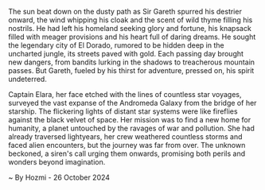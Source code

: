 
The sun beat down on the dusty path as Sir Gareth spurred his destrier onward, the wind whipping his cloak and the scent of wild thyme filling his nostrils. He had left his homeland seeking glory and fortune, his knapsack filled with meager provisions and his heart full of daring dreams. He sought the legendary city of El Dorado, rumored to be hidden deep in the uncharted jungle, its streets paved with gold. Each passing day brought new dangers, from bandits lurking in the shadows to treacherous mountain passes. But Gareth, fueled by his thirst for adventure, pressed on, his spirit undeterred.

Captain Elara, her face etched with the lines of countless star voyages, surveyed the vast expanse of the Andromeda Galaxy from the bridge of her starship. The flickering lights of distant star systems were like fireflies against the black velvet of space. Her mission was to find a new home for humanity, a planet untouched by the ravages of war and pollution. She had already traversed lightyears, her crew weathered countless storms and faced alien encounters, but the journey was far from over. The unknown beckoned, a siren's call urging them onwards, promising both perils and wonders beyond imagination. 

~ By Hozmi - 26 October 2024
